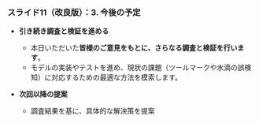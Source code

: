 

### **スライド11（改良版）：3. 今後の予定**

- **引き続き調査と検証を進める**
  - 本日いただいた**皆様のご意見をもとに、さらなる調査と検証を行います**。
  - モデルの実装やテストを進め、現状の課題（ツールマークや水滴の誤検知）に対応するための最適な方法を模索します。

- **次回以降の提案**
  - 調査結果を基に、具体的な解決策を提案
